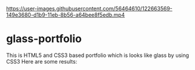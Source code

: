 

https://user-images.githubusercontent.com/56464610/122663569-149e3680-d1b9-11eb-8b56-a64bee8f5edb.mp4

# glass-portfolio
This is HTML5 and CSS3 based portfolio which is looks like glass by using CSS3
Here are some results:

